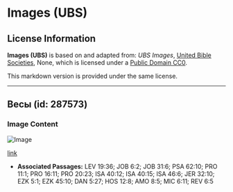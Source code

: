 # Images (UBS)

## License Information

**Images (UBS)** is based on and adapted from: _UBS Images_, [United Bible Societies](https://unitedbiblesocieties.org/), None, which is licensed under a [Public Domain CC0](https://creativecommons.org/public-domain/cc0/).

This markdown version is provided under the same license.



--------------------------------

## Весы (id: 287573)

### Image Content

![Image](https://cdn.aquifer.bible/aquifer-content/resources/Media/WEB-0351_balance_scales.jpg)

[link](https://cdn.aquifer.bible/aquifer-content/resources/Media/WEB-0351_balance_scales.jpg)

* **Associated Passages:** LEV 19:36; JOB 6:2; JOB 31:6; PSA 62:10; PRO 11:1; PRO 16:11; PRO 20:23; ISA 40:12; ISA 40:15; ISA 46:6; JER 32:10; EZK 5:1; EZK 45:10; DAN 5:27; HOS 12:8; AMO 8:5; MIC 6:11; REV 6:5

